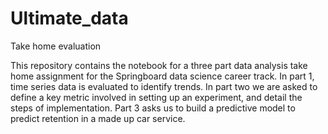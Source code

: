 # Ultimate_data
Take home evaluation

This repository contains the notebook for a three part data analysis take home assignment for the Springboard data science career track.  In part 1, time series data is evaluated to identify trends. In part two we are asked to define a key metric involved in setting up an experiment, and detail the steps of implementation.  Part 3 asks us to build a predictive model to predict retention in a made up car service.
